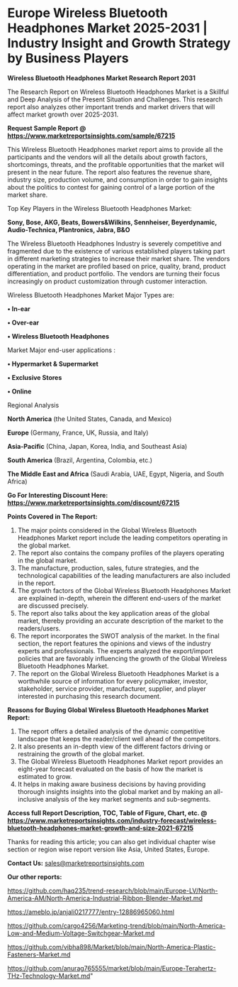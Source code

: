 # Europe Wireless Bluetooth Headphones Market 2025-2031 | Industry Insight and Growth Strategy by Business Players

<strong>Wireless Bluetooth Headphones Market Research Report 2031</strong>

The Research Report on Wireless Bluetooth Headphones Market is a Skillful and Deep Analysis of the Present Situation and Challenges. This research report also analyzes other important trends and market drivers that will affect market growth over 2025-2031.

<strong>Request Sample Report @ <a href=https://www.marketreportsinsights.com/sample/67215>https://www.marketreportsinsights.com/sample/67215</a></strong>

This Wireless Bluetooth Headphones market report aims to provide all the participants and the vendors will all the details about growth factors, shortcomings, threats, and the profitable opportunities that the market will present in the near future. The report also features the revenue share, industry size, production volume, and consumption in order to gain insights about the politics to contest for gaining control of a large portion of the market share.

Top Key Players in the Wireless Bluetooth Headphones Market:

<strong>Sony, Bose, AKG, Beats, Bowers&Wilkins, Sennheiser, Beyerdynamic, Audio-Technica, Plantronics, Jabra, B&O</strong>

The Wireless Bluetooth Headphones Industry is severely competitive and fragmented due to the existence of various established players taking part in different marketing strategies to increase their market share. The vendors operating in the market are profiled based on price, quality, brand, product differentiation, and product portfolio. The vendors are turning their focus increasingly on product customization through customer interaction.

Wireless Bluetooth Headphones Market Major Types are:

<strong>• In-ear

• Over-ear

• Wireless Bluetooth Headphones</strong>

Market Major end-user applications :

<strong>• Hypermarket & Supermarket

• Exclusive Stores

• Online</strong>

Regional Analysis

</u><strong><b>North America</b></strong> (the United States, Canada, and Mexico)

<strong><b>Europe </b></strong>(Germany, France, UK, Russia, and Italy)

<strong><b>Asia-Pacific</b></strong> (China, Japan, Korea, India, and Southeast Asia)

<strong><b>South America</b></strong> (Brazil, Argentina, Colombia, etc.)

<strong><b>The Middle East and Africa</b></strong> (Saudi Arabia, UAE, Egypt, Nigeria, and South Africa)

<strong>Go For Interesting Discount Here: <a href=https://www.marketreportsinsights.com/discount/67215>https://www.marketreportsinsights.com/discount/67215</a></strong>

<strong>Points Covered in The Report:</strong>
<ol>
  <li>The major points considered in the Global Wireless Bluetooth Headphones Market report include the leading competitors operating in the global market.</li>
  <li>The report also contains the company profiles of the players operating in the global market.</li>
  <li>The manufacture, production, sales, future strategies, and the technological capabilities of the leading manufacturers are also included in the report.</li>
  <li>The growth factors of the Global Wireless Bluetooth Headphones Market are explained in-depth, wherein the different end-users of the market are discussed precisely.</li>
  <li>The report also talks about the key application areas of the global market, thereby providing an accurate description of the market to the readers/users.</li>
  <li>The report incorporates the SWOT analysis of the market. In the final section, the report features the opinions and views of the industry experts and professionals. The experts analyzed the export/import policies that are favorably influencing the growth of the Global Wireless Bluetooth Headphones Market.</li>
  <li>The report on the Global Wireless Bluetooth Headphones Market is a worthwhile source of information for every policymaker, investor, stakeholder, service provider, manufacturer, supplier, and player interested in purchasing this research document.</li>
</ol>
<strong>Reasons for Buying Global Wireless Bluetooth Headphones Market Report:</strong>

<ol>
  <li>The report offers a detailed analysis of the dynamic competitive landscape that keeps the reader/client well ahead of the competitors.</li>
  <li>It also presents an in-depth view of the different factors driving or restraining the growth of the global market.</li>
  <li>The Global Wireless Bluetooth Headphones Market report provides an eight-year forecast evaluated on the basis of how the market is estimated to grow.</li>
  <li>It helps in making aware business decisions by having providing thorough insights insights into the global market and by making an all-inclusive analysis of the key market segments and sub-segments.</li>
</ol>
<strong>Access full Report Description, TOC, Table of Figure, Chart, etc. @ <a href=https://www.marketreportsinsights.com/industry-forecast/wireless-bluetooth-headphones-market-growth-and-size-2021-67215>https://www.marketreportsinsights.com/industry-forecast/wireless-bluetooth-headphones-market-growth-and-size-2021-67215</a></strong>


Thanks for reading this article; you can also get individual chapter wise section or region wise report version like Asia, United States, Europe.

<strong>Contact Us:</strong>
sales@marketreportsinsights.com

<strong>Our other reports:</strong>

<a href=https://github.com/haq235/trend-research/blob/main/Europe-LV/North-America-AM/North-America-Industrial-Ribbon-Blender-Market.md>https://github.com/haq235/trend-research/blob/main/Europe-LV/North-America-AM/North-America-Industrial-Ribbon-Blender-Market.md</a>

<a href=https://ameblo.jp/anjali0217777/entry-12886965060.html>https://ameblo.jp/anjali0217777/entry-12886965060.html</a>

<a href=https://github.com/cargo4256/Marketing-trend/blob/main/North-America-Low-and-Medium-Voltage-Switchgear-Market.md>https://github.com/cargo4256/Marketing-trend/blob/main/North-America-Low-and-Medium-Voltage-Switchgear-Market.md</a>

<a href=https://github.com/vibha898/Market/blob/main/North-America-Plastic-Fasteners-Market.md>https://github.com/vibha898/Market/blob/main/North-America-Plastic-Fasteners-Market.md</a>

<a href=https://github.com/anurag765555/market/blob/main/Europe-Terahertz-THz-Technology-Market.md>https://github.com/anurag765555/market/blob/main/Europe-Terahertz-THz-Technology-Market.md</a>"
